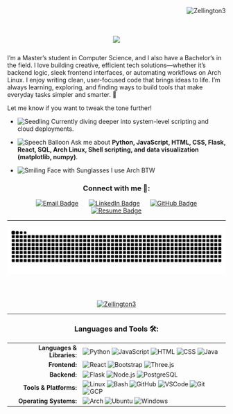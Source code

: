 <link rel="stylesheet" type='text/css' href="https://cdn.jsdelivr.net/gh/devicons/devicon@latest/devicon.min.css" />

<p align="right"> <img src="https://komarev.com/ghpvc/?username=Zellington3&label=Profile%20views&color=0e75b6&style=flat" alt="Zellington3" /> </p>

<h1 align="center">
  <a href="https://github.com/DenverCoder1/readme-typing-svg">
    <img src="https://readme-typing-svg.herokuapp.com/?font=Righteous&size=45&center=true&vCenter=true&width=600&height=80&duration=4000&color=45447C&lines=Hello+%F0%9F%8C%8E!;+I'm+Zach+Ellington!" />
  </a>
</h1>

I’m a Master’s student in Computer Science, and I also have a Bachelor’s in the field. I love building creative, efficient tech solutions—whether it’s backend logic, sleek frontend interfaces, or automating workflows on Arch Linux. I enjoy writing clean, user-focused code that brings ideas to life. I’m always learning, exploring, and finding ways to build tools that make everyday tasks simpler and smarter. 🧠

Let me know if you want to tweak the tone further!
- ![Seedling](https://animated-fluent-emoji.vercel.app/seedling.gif) Currently diving deeper into system-level scripting and cloud deployments.

- ![Speech Balloon](https://animated-fluent-emoji.vercel.app/speech_balloon.gif) Ask me about **Python, JavaScript, HTML, CSS, Flask, React, SQL, Arch Linux, Shell scripting, and data visualization (matplotlib, numpy)**.

- ![Smiling Face with Sunglasses](https://animated-fluent-emoji.vercel.app/smiling_face_with_sunglasses.gif) I use Arch BTW

<h3 align="center">Connect with me 🔗:</h3>
<p align="center">
  <a href="mailto:zelling3@gmail.com"><img src="https://img.shields.io/badge/Email-D14836?style=flat&logo=gmail&logoColor=white" alt="Email Badge" style="margin:0 10px;" /></a>
  <a href="https://www.linkedin.com/in/zachary-ellington001"><img src="https://img.shields.io/badge/LinkedIn-0077B5?style=flat&logo=linkedin&logoColor=white" alt="LinkedIn Badge" style="margin:0 10px;" /></a>
  <a href="https://github.com/Zellington3"><img src="https://img.shields.io/badge/GitHub-181717?style=flat&logo=github&logoColor=white" alt="GitHub Badge" style="margin:0 10px;" /></a>
  <a href="https://raw.githubusercontent.com/Zellington3/Zellington3/main/Zachary_Ellington_Resume.pdf">
    <img src="https://img.shields.io/badge/Resume-4CAF50?style=flat&logo=read-the-docs&logoColor=white" alt="Resume Badge" style="margin:0 10px;" />
  </a>
</p>

------

<p align="center">
  <picture>
    <source media="(prefers-color-scheme: dark)" srcset="https://raw.githubusercontent.com/Zellington3/Zellington3/output/github-contribution-grid-snake-dark.svg" />
    <source media="(prefers-color-scheme: light)" srcset="https://raw.githubusercontent.com/Zellington3/Zellington3/output/github-contribution-grid-snake.svg" />
    <img alt="GitHub Snake Animation" src="https://raw.githubusercontent.com/Zellington3/Zellington3/output/github-contribution-grid-snake.svg" />
  </picture>
</p>

<p align="center" style="margin: 20px 0;">&nbsp;</p>

<p align="center">
  <a href="https://github.com/Zellington3">
    <img src="https://github-readme-streak-stats.herokuapp.com/?user=Zellington3&&theme=tokyonight" alt="Zellington3" />
  </a>
</p>

------

<h3 align="center">Languages and Tools 🛠️:</h3>

<div align="center">
  <table cellspacing="10" cellpadding="4">
    <tr>
      <td align="right" style="font-weight: bold;">Languages & Libraries:</td>
      <td align="left">
        <div style="text-align: left;">
          <img height="40" src="https://github.com/Anmol-Baranwal/Cool-GIFs-For-GitHub/blob/main/icons/python.gif?raw=true" alt="Python" />
          <img height="40" src="https://github.com/Anmol-Baranwal/Cool-GIFs-For-GitHub/blob/main/icons/javascript.gif?raw=true" alt="JavaScript" />
          <img height="40" src="https://github.com/Anmol-Baranwal/Cool-GIFs-For-GitHub/blob/main/icons/html.gif?raw=true" alt="HTML" />
          <img height="40" src="https://github.com/Anmol-Baranwal/Cool-GIFs-For-GitHub/blob/main/icons/css.gif?raw=true" alt="CSS" />
          <img height="40" src="https://github.com/Anmol-Baranwal/Cool-GIFs-For-GitHub/blob/main/icons/java.gif?raw=true" alt="Java" />
        </div>
      </td>
    </tr>
    <tr>
      <td align="right" style="font-weight: bold;">Frontend:</td>
      <td align="left">
        <div style="text-align: left;">
          <img height="40" src="https://github.com/Anmol-Baranwal/Cool-GIFs-For-GitHub/blob/main/icons/react.gif?raw=true" alt="React" />
          <img height="40" src="https://github.com/Anmol-Baranwal/Cool-GIFs-For-GitHub/blob/main/icons/bootstrap.gif?raw=true" alt="Bootstrap" />
          <img height="40" src="https://github.com/Anmol-Baranwal/Cool-GIFs-For-GitHub/blob/main/icons/threejs.gif?raw=true" alt="Three.js" />
        </div>
      </td>
    </tr>
    <tr>
      <td align="right" style="font-weight: bold;">Backend:</td>
      <td align="left">
        <div style="text-align: left;">
          <img height="40" src="https://github.com/Anmol-Baranwal/Cool-GIFs-For-GitHub/blob/main/icons/flask.gif?raw=true" alt="Flask" />
          <img height="40" src="https://github.com/Anmol-Baranwal/Cool-GIFs-For-GitHub/blob/main/icons/nodejs.gif?raw=true" alt="Node.js" />
          <img height="40" src="https://github.com/Anmol-Baranwal/Cool-GIFs-For-GitHub/blob/main/icons/postgresql.gif?raw=true" alt="PostgreSQL" />
        </div>
      </td>
    </tr>
    <tr>
      <td align="right" style="font-weight: bold;">Tools & Platforms:</td>
      <td align="left">
        <div style="text-align: left;">
          <img height="40" src="https://github.com/Anmol-Baranwal/Cool-GIFs-For-GitHub/blob/main/icons/linux.gif?raw=true" alt="Linux" />
          <img height="40" src="https://github.com/Anmol-Baranwal/Cool-GIFs-For-GitHub/blob/main/icons/bash.gif?raw=true" alt="Bash" />
          <img height="40" src="https://github.com/Anmol-Baranwal/Cool-GIFs-For-GitHub/blob/main/icons/github.gif?raw=true" alt="GitHub" />
          <img height="40" src="https://github.com/Anmol-Baranwal/Cool-GIFs-For-GitHub/blob/main/icons/vscode.gif?raw=true" alt="VSCode" />
          <img height="40" src="https://github.com/Anmol-Baranwal/Cool-GIFs-For-GitHub/blob/main/icons/git.gif?raw=true" alt="Git" />
          <img height="40" src="https://github.com/Anmol-Baranwal/Cool-GIFs-For-GitHub/blob/main/icons/gcp.gif?raw=true" alt="GCP" />
        </div>
      </td>
    </tr>
    <tr>
      <td align="right" style="font-weight: bold;">Operating Systems:</td>
      <td align="left">
        <div style="text-align: left;">
          <img height="40" src="https://github.com/Anmol-Baranwal/Cool-GIFs-For-GitHub/blob/main/icons/arch.gif?raw=true" alt="Arch" />
          <img height="40" src="https://github.com/Anmol-Baranwal/Cool-GIFs-For-GitHub/blob/main/icons/ubuntu.gif?raw=true" alt="Ubuntu" />
          <img height="40" src="https://github.com/Anmol-Baranwal/Cool-GIFs-For-GitHub/blob/main/icons/windows.gif?raw=true" alt="Windows" />
        </div>
      </td>
    </tr>
  </table>
</div>



